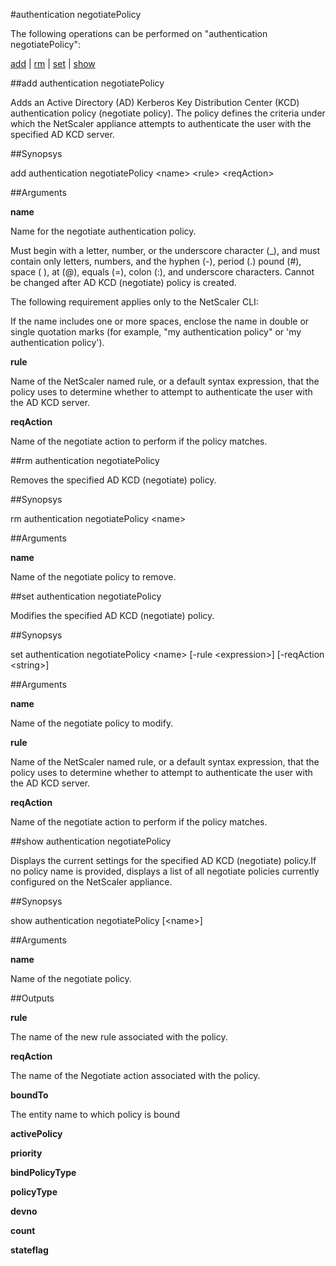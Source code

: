 #authentication negotiatePolicy

The following operations can be performed on "authentication negotiatePolicy":


[add](#add-authentication-negotiatepolicy) | [rm](#rm-authentication-negotiatepolicy) | [set](#set-authentication-negotiatepolicy) | [show](#show-authentication-negotiatepolicy)

##add authentication negotiatePolicy

Adds an Active Directory (AD) Kerberos Key  Distribution Center (KCD) authentication policy (negotiate policy). The policy defines the criteria under which the NetScaler appliance attempts to authenticate the user with the specified AD KCD server.


##Synopsys

add authentication negotiatePolicy &lt;name> &lt;rule> &lt;reqAction>


##Arguments

<b>name</b>
Name for the negotiate authentication policy. 
Must begin with a letter, number, or the underscore character (_), and must contain only letters, numbers, and the hyphen (-), period (.) pound (#), space ( ), at (@), equals (=), colon (:), and underscore characters. Cannot be changed after AD KCD (negotiate) policy is created.
The following requirement applies only to the NetScaler CLI:
If the name includes one or more spaces, enclose the name in double or single quotation marks (for example, "my authentication policy" or 'my authentication policy').

<b>rule</b>
Name of the NetScaler named rule, or a default syntax expression, that the policy uses to determine whether to attempt to authenticate the user with the AD KCD server.

<b>reqAction</b>
Name of the negotiate action to perform if the policy matches.



##rm authentication negotiatePolicy

Removes the specified AD KCD (negotiate) policy.


##Synopsys

rm authentication negotiatePolicy &lt;name>


##Arguments

<b>name</b>
Name of the negotiate policy to remove.



##set authentication negotiatePolicy

Modifies the specified AD KCD (negotiate) policy.


##Synopsys

set authentication negotiatePolicy &lt;name> [-rule &lt;expression>] [-reqAction &lt;string>]


##Arguments

<b>name</b>
Name of the negotiate policy to modify.

<b>rule</b>
Name of the NetScaler named rule, or a default syntax expression, that the policy uses to determine whether to attempt to authenticate the user with the AD KCD server.

<b>reqAction</b>
Name of the negotiate action to perform if the policy matches.



##show authentication negotiatePolicy

Displays the current settings for the specified AD KCD (negotiate) policy.If no policy name is provided, displays a list of all negotiate policies currently configured on the NetScaler appliance.


##Synopsys

show authentication negotiatePolicy [&lt;name>]


##Arguments

<b>name</b>
Name of the negotiate policy.



##Outputs

<b>rule</b>
The name of the new rule associated with the policy.

<b>reqAction</b>
The name of the Negotiate action associated with the policy.

<b>boundTo</b>
The entity name to which policy is bound

<b>activePolicy</b>

<b>priority</b>

<b>bindPolicyType</b>

<b>policyType</b>

<b>devno</b>

<b>count</b>

<b>stateflag</b>



